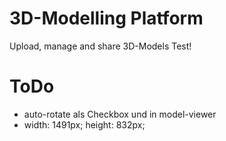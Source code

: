 # 3D-Modelling Platform
 Upload, manage and share 3D-Models
Test!
 # ToDo
 - auto-rotate als Checkbox und in model-viewer
 - width: 1491px; height: 832px;
 